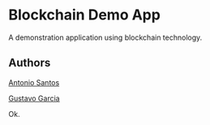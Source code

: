 # Blockchain Demo App

A demonstration application using blockchain technology.

## Authors

[Antonio Santos](mailto:1@2)

[Gustavo Garcia](mailto:gcastilhos@gmail.com)


Ok. 
